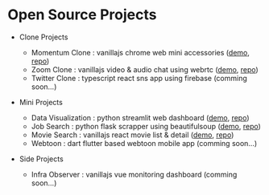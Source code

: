 # Open Source Projects

-   Clone Projects

    -   Momentum Clone : vanillajs chrome web mini accessories ([demo](https://toweringcloud.github.io/momentum-clone), [repo](https://github.com/toweringcloud/momentum-clone))
    -   Zoom Clone : vanillajs video & audio chat using webrtc ([demo](https://9fnc6q-3000.csb.app), [repo](https://github.com/toweringcloud/zoom-clone))
    -   Twitter Clone : typescript react sns app using firebase (comming soon...)

-   Mini Projects

    -   Data Visualization : python streamlit web dashboard ([demo](https://olympics-participations.streamlit.app), [repo](https://github.com/toweringcloud/data-visualization))
    -   Job Search : python flask scrapper using beautifulsoup ([demo](), [repo](https://github.com/toweringcloud/job-search))
    -   Movie Search : vanillajs react movie list & detail ([demo](https://toweringcloud.github.io/movie-search), [repo](https://github.com/toweringcloud/movie-search))
    -   Webtoon : dart flutter based webtoon mobile app (comming soon...)

-   Side Projects
    -   Infra Observer : vanillajs vue monitoring dashboard (comming soon...)
